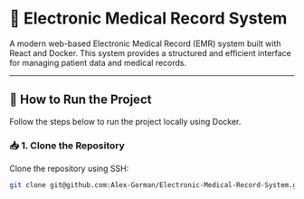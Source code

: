 # 🏥 Electronic Medical Record System

A modern web-based Electronic Medical Record (EMR) system built with React and Docker. This system provides a structured and efficient interface for managing patient data and medical records.

---

## 🚀 How to Run the Project

Follow the steps below to run the project locally using Docker.

### 📥 1. Clone the Repository

Clone the repository using SSH:

```bash
git clone git@github.com:Alex-Gorman/Electronic-Medical-Record-System.git
